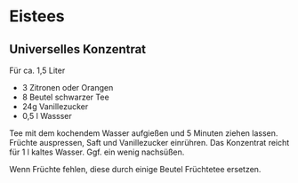 Eistees
=======

Universelles Konzentrat
-----------------------

Für ca. 1,5 Liter

* 3 Zitronen oder Orangen
* 8 Beutel schwarzer Tee
* 24g Vanillezucker
* 0,5 l Wassser

Tee mit dem kochendem Wasser aufgießen und 5 Minuten ziehen lassen. Früchte auspressen, Saft und Vanillezucker einrühren. Das Konzentrat reicht für 1 l kaltes Wasser. Ggf. ein wenig nachsüßen.

Wenn Früchte fehlen, diese durch einige Beutel Früchtetee ersetzen.